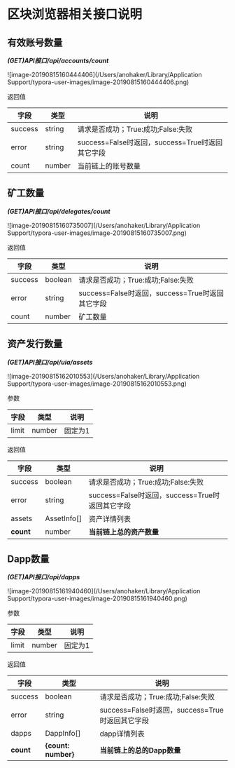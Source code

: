 # 区块浏览器相关接口说明

## 有效账号数量

***(GET)API接口/api/accounts/count***

![image-20190815160444406](/Users/anohaker/Library/Application Support/typora-user-images/image-20190815160444406.png)

返回值

| 字段    | 类型   | 说明                                            |
| ------- | ------ | ----------------------------------------------- |
| success | string | 请求是否成功；True:成功;False:失败              |
| error   | string | success=False时返回，success=True时返回其它字段 |
| count   | number | 当前链上的账号数量                              |



## 矿工数量

***(GET)API接口/api/delegates/count***

![image-20190815160735007](/Users/anohaker/Library/Application Support/typora-user-images/image-20190815160735007.png)

返回值

| 字段    | 类型    | 说明                                            |
| ------- | ------- | ----------------------------------------------- |
| success | boolean | 请求是否成功；True:成功;False:失败              |
| error   | string  | success=False时返回，success=True时返回其它字段 |
| count   | number  | 矿工数量                                        |



## 资产发行数量

***(GET)API接口/api/uia/assets***

![image-20190815162010553](/Users/anohaker/Library/Application Support/typora-user-images/image-20190815162010553.png)

参数

| 字段  | 类型   | 说明    |
| ----- | ------ | ------- |
| limit | number | 固定为1 |

返回值

| 字段      | 类型        | 说明                                            |
| --------- | ----------- | ----------------------------------------------- |
| success   | boolean     | 请求是否成功；True:成功;False:失败              |
| error     | string      | success=False时返回，success=True时返回其它字段 |
| assets    | AssetInfo[] | 资产详情列表                                    |
| **count** | number      | **当前链上总的资产数量**                        |



## Dapp数量

***(GET)API接口/api/dapps***

![image-20190815161940460](/Users/anohaker/Library/Application Support/typora-user-images/image-20190815161940460.png)

参数

| 字段  | 类型   | 说明    |
| ----- | ------ | ------- |
| limit | number | 固定为1 |

返回值

| 字段      | 类型                | 说明                                            |
| --------- | ------------------- | ----------------------------------------------- |
| success   | boolean             | 请求是否成功；True:成功;False:失败              |
| error     | string              | success=False时返回，success=True时返回其它字段 |
| dapps     | DappInfo[]          | dapp详情列表                                    |
| **count** | **{count: number}** | **当前链上的总的Dapp数量**                      |

